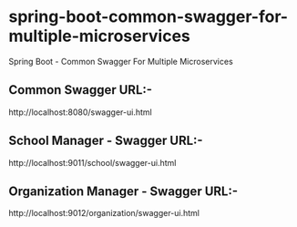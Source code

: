# spring-boot-common-swagger-for-multiple-microservices
Spring Boot - Common Swagger For Multiple Microservices

Common Swagger URL:-
---------------------
http://localhost:8080/swagger-ui.html


School Manager - Swagger URL:-
-------------------------------
http://localhost:9011/school/swagger-ui.html


Organization Manager - Swagger URL:-
-------------------------------------
http://localhost:9012/organization/swagger-ui.html
